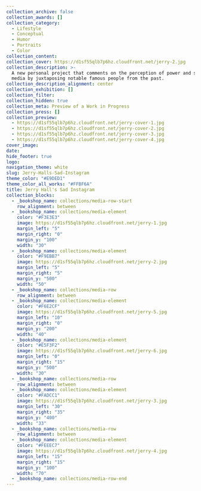 ```yaml
---
collection_archive: false
collection_awards: []
collection_category:
  - Lifestyle
  - Conceptual
  - Humor
  - Portraits
  - Color
collection_content:
collection_cover: https://d1sf55qlb7p6hz.cloudfront.net/jerry-2.jpg
collection_description: >-
  A new personal project that comments on the perception of power and social
  media by juxtaposing notable famous people from the past.
collection_description_alignment: center
collection_exhibition: []
collection_filter:
collection_hidden: true
collection_meta: Preview of a Work in Progress
collection_press: []
collection_preview:
  - https://d1sf55qlb7p6hz.cloudfront.net/jerry-cover-1.jpg
  - https://d1sf55qlb7p6hz.cloudfront.net/jerry-cover-2.jpg
  - https://d1sf55qlb7p6hz.cloudfront.net/jerry-cover-3.jpg
  - https://d1sf55qlb7p6hz.cloudfront.net/jerry-cover-4.jpg
cover_image:
date:
hide_footer: true
logo:
navigation_theme: white
slug: Jerry-Halls-Sad-Instagram
theme_color: "#E9DED1"
theme_color_all_works: "#FFBF6A"
title: Jerry Hall's Sad Instagram
collection_blocks:
  - _bookshop_name: collections/media-row-start
    row_alignment: between
  - _bookshop_name: collections/media-element
    color: "#F3E3E3"
    image: https://d1sf55qlb7p6hz.cloudfront.net/jerry-1.jpg
    margin_left: "5"
    margin_right: "0"
    margin_y: "100"
    width: "30"
  - _bookshop_name: collections/media-element
    color: "#F9EBB7"
    image: https://d1sf55qlb7p6hz.cloudfront.net/jerry-2.jpg
    margin_left: "5"
    margin_right: "5"
    margin_y: "500"
    width: "50"
  - _bookshop_name: collections/media-row
    row_alignment: between
  - _bookshop_name: collections/media-element
    color: "#F6E2CF"
    image: https://d1sf55qlb7p6hz.cloudfront.net/jerry-5.jpg
    margin_left: "10"
    margin_right: "0"
    margin_y: "200"
    width: "40"
  - _bookshop_name: collections/media-element
    color: "#E5F3F2"
    image: https://d1sf55qlb7p6hz.cloudfront.net/jerry-6.jpg
    margin_left: "0"
    margin_right: "15"
    margin_y: "500"
    width: "30"
  - _bookshop_name: collections/media-row
    row_alignment: between
  - _bookshop_name: collections/media-element
    color: "#FADCC1"
    image: https://d1sf55qlb7p6hz.cloudfront.net/jerry-3.jpg
    margin_left: "30"
    margin_right: "35"
    margin_y: "400"
    width: "33"
  - _bookshop_name: collections/media-row
    row_alignment: between
  - _bookshop_name: collections/media-element
    color: "#FEEEC7"
    image: https://d1sf55qlb7p6hz.cloudfront.net/jerry-4.jpg
    margin_left: "15"
    margin_right: "15"
    margin_y: "100"
    width: "70"
  - _bookshop_name: collections/media-row-end
---
```

